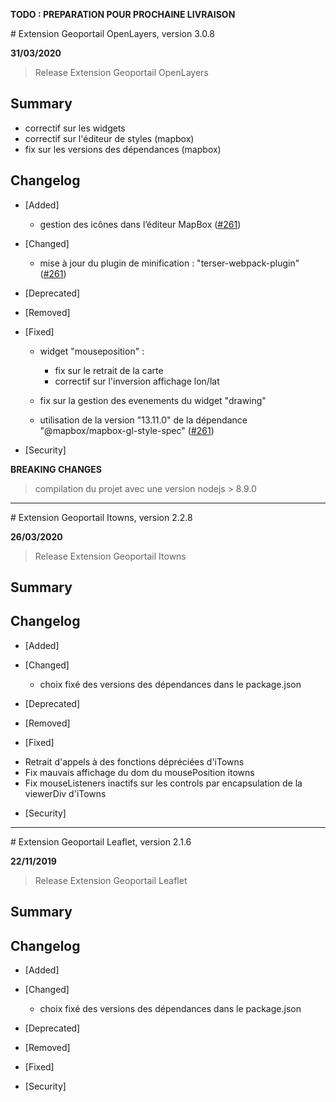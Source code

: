 **TODO : PREPARATION POUR PROCHAINE LIVRAISON**

# Extension Geoportail OpenLayers, version 3.0.8

**31/03/2020**
> Release Extension Geoportail OpenLayers

## Summary

* correctif sur les widgets
* correctif sur l'éditeur de styles (mapbox)
* fix sur les versions des dépendances (mapbox)

## Changelog

* [Added]

    - gestion des icônes dans l’éditeur MapBox ([\#261](https://github.com/IGNF/geoportal-extensions/pull/261))

* [Changed]

    - mise à jour du plugin de minification : "terser-webpack-plugin" ([\#261](https://github.com/IGNF/geoportal-extensions/pull/261))

* [Deprecated]

* [Removed]

* [Fixed]

    - widget "mouseposition" :
      - fix sur le retrait de la carte
      - correctif sur l'inversion affichage lon/lat

    - fix sur la gestion des evenements du widget "drawing"

    - utilisation de la version "13.11.0" de la dépendance "@mapbox/mapbox-gl-style-spec" ([\#261](https://github.com/IGNF/geoportal-extensions/pull/261))

* [Security]

**BREAKING CHANGES**

> compilation du projet avec une version nodejs > 8.9.0

---

# Extension Geoportail Itowns, version 2.2.8

**26/03/2020**
> Release Extension Geoportail Itowns

## Summary

## Changelog

* [Added]

* [Changed]

    - choix fixé des versions des dépendances dans le package.json

* [Deprecated]

* [Removed]

* [Fixed]

- Retrait d'appels à des fonctions dépréciées d'iTowns
- Fix mauvais affichage du dom du mousePosition itowns
- Fix mouseListeners inactifs sur les controls par encapsulation de la viewerDiv d'iTowns


* [Security]

---

# Extension Geoportail Leaflet, version 2.1.6

**22/11/2019**
> Release Extension Geoportail Leaflet

## Summary

## Changelog

* [Added]

* [Changed]

    - choix fixé des versions des dépendances dans le package.json

* [Deprecated]

* [Removed]

* [Fixed]

* [Security]
